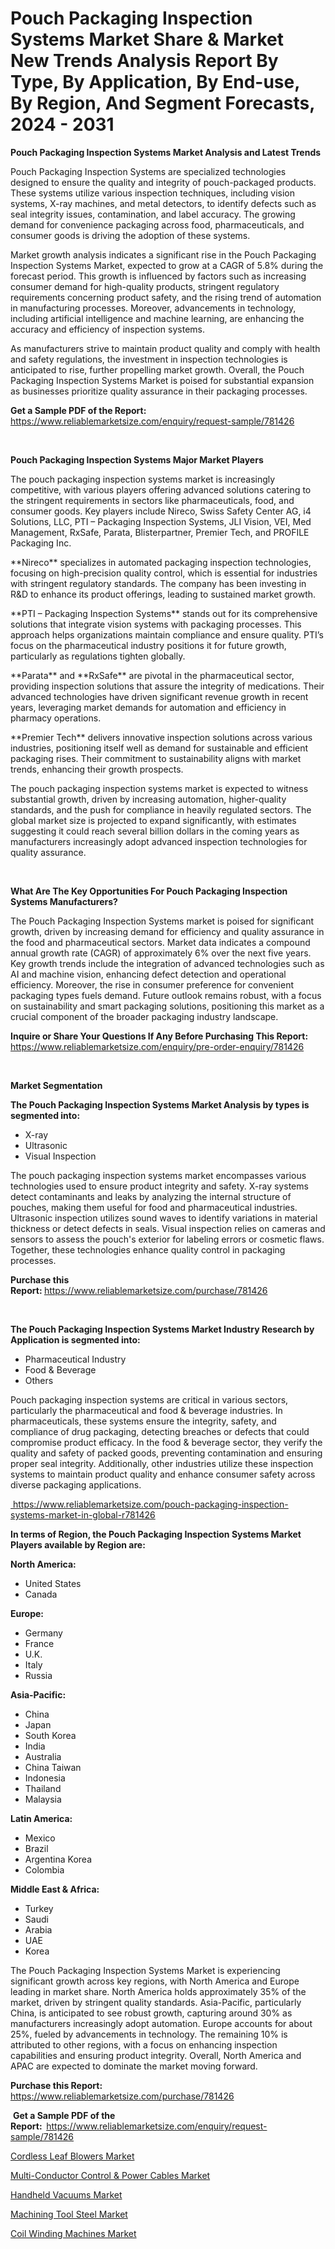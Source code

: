<p><h1>Pouch Packaging Inspection Systems Market Share & Market New Trends Analysis Report By Type, By Application, By End-use, By Region, And Segment Forecasts, 2024 - 2031</h1></p><p><strong>Pouch Packaging Inspection Systems Market Analysis and Latest Trends</strong></p>
<p><p>Pouch Packaging Inspection Systems are specialized technologies designed to ensure the quality and integrity of pouch-packaged products. These systems utilize various inspection techniques, including vision systems, X-ray machines, and metal detectors, to identify defects such as seal integrity issues, contamination, and label accuracy. The growing demand for convenience packaging across food, pharmaceuticals, and consumer goods is driving the adoption of these systems.</p><p>Market growth analysis indicates a significant rise in the Pouch Packaging Inspection Systems Market, expected to grow at a CAGR of 5.8% during the forecast period. This growth is influenced by factors such as increasing consumer demand for high-quality products, stringent regulatory requirements concerning product safety, and the rising trend of automation in manufacturing processes. Moreover, advancements in technology, including artificial intelligence and machine learning, are enhancing the accuracy and efficiency of inspection systems. </p><p>As manufacturers strive to maintain product quality and comply with health and safety regulations, the investment in inspection technologies is anticipated to rise, further propelling market growth. Overall, the Pouch Packaging Inspection Systems Market is poised for substantial expansion as businesses prioritize quality assurance in their packaging processes.</p></p>
<p><strong>Get a Sample PDF of the Report:&nbsp;</strong> <a href="https://www.reliablemarketsize.com/enquiry/request-sample/781426?utm_campaign=1262&utm_medium=2&utm_source=Github&utm_content=ia&utm_term=15102024&utm_id=pouch-packaging-inspection-systems">https://www.reliablemarketsize.com/enquiry/request-sample/781426</a></p>
<p>&nbsp;</p>
<p><strong>Pouch Packaging Inspection Systems Major Market Players</strong></p>
<p><p>The pouch packaging inspection systems market is increasingly competitive, with various players offering advanced solutions catering to the stringent requirements in sectors like pharmaceuticals, food, and consumer goods. Key players include Nireco, Swiss Safety Center AG, i4 Solutions, LLC, PTI – Packaging Inspection Systems, JLI Vision, VEI, Med Management, RxSafe, Parata, Blisterpartner, Premier Tech, and PROFILE Packaging Inc.</p><p>**Nireco** specializes in automated packaging inspection technologies, focusing on high-precision quality control, which is essential for industries with stringent regulatory standards. The company has been investing in R&D to enhance its product offerings, leading to sustained market growth.</p><p>**PTI – Packaging Inspection Systems** stands out for its comprehensive solutions that integrate vision systems with packaging processes. This approach helps organizations maintain compliance and ensure quality. PTI’s focus on the pharmaceutical industry positions it for future growth, particularly as regulations tighten globally.</p><p>**Parata** and **RxSafe** are pivotal in the pharmaceutical sector, providing inspection solutions that assure the integrity of medications. Their advanced technologies have driven significant revenue growth in recent years, leveraging market demands for automation and efficiency in pharmacy operations.</p><p>**Premier Tech** delivers innovative inspection solutions across various industries, positioning itself well as demand for sustainable and efficient packaging rises. Their commitment to sustainability aligns with market trends, enhancing their growth prospects.</p><p>The pouch packaging inspection systems market is expected to witness substantial growth, driven by increasing automation, higher-quality standards, and the push for compliance in heavily regulated sectors. The global market size is projected to expand significantly, with estimates suggesting it could reach several billion dollars in the coming years as manufacturers increasingly adopt advanced inspection technologies for quality assurance.</p></p>
<p>&nbsp;</p>
<p><strong>What Are The Key Opportunities For Pouch Packaging Inspection Systems Manufacturers?</strong></p>
<p><p>The Pouch Packaging Inspection Systems market is poised for significant growth, driven by increasing demand for efficiency and quality assurance in the food and pharmaceutical sectors. Market data indicates a compound annual growth rate (CAGR) of approximately 6% over the next five years. Key growth trends include the integration of advanced technologies such as AI and machine vision, enhancing defect detection and operational efficiency. Moreover, the rise in consumer preference for convenient packaging types fuels demand. Future outlook remains robust, with a focus on sustainability and smart packaging solutions, positioning this market as a crucial component of the broader packaging industry landscape.</p></p>
<p><strong>Inquire or Share Your Questions If Any Before Purchasing This Report:</strong> <a href="https://www.reliablemarketsize.com/enquiry/pre-order-enquiry/781426?utm_campaign=1262&utm_medium=2&utm_source=Github&utm_content=ia&utm_term=15102024&utm_id=pouch-packaging-inspection-systems">https://www.reliablemarketsize.com/enquiry/pre-order-enquiry/781426</a></p>
<p>&nbsp;</p>
<p><strong>Market Segmentation</strong></p>
<p><strong>The Pouch Packaging Inspection Systems Market Analysis by types is segmented into:</strong></p>
<p><ul><li>X-ray</li><li>Ultrasonic</li><li>Visual Inspection</li></ul></p>
<p><p>The pouch packaging inspection systems market encompasses various technologies used to ensure product integrity and safety. X-ray systems detect contaminants and leaks by analyzing the internal structure of pouches, making them useful for food and pharmaceutical industries. Ultrasonic inspection utilizes sound waves to identify variations in material thickness or detect defects in seals. Visual inspection relies on cameras and sensors to assess the pouch's exterior for labeling errors or cosmetic flaws. Together, these technologies enhance quality control in packaging processes.</p></p>
<p><strong>Purchase this Report:&nbsp;</strong><a href="https://www.reliablemarketsize.com/purchase/781426?utm_campaign=1262&utm_medium=2&utm_source=Github&utm_content=ia&utm_term=15102024&utm_id=pouch-packaging-inspection-systems">https://www.reliablemarketsize.com/purchase/781426</a></p>
<p>&nbsp;</p>
<p><strong>The Pouch Packaging Inspection Systems Market Industry Research by Application is segmented into:</strong></p>
<p><ul><li>Pharmaceutical Industry</li><li>Food & Beverage</li><li>Others</li></ul></p>
<p><p>Pouch packaging inspection systems are critical in various sectors, particularly the pharmaceutical and food & beverage industries. In pharmaceuticals, these systems ensure the integrity, safety, and compliance of drug packaging, detecting breaches or defects that could compromise product efficacy. In the food & beverage sector, they verify the quality and safety of packed goods, preventing contamination and ensuring proper seal integrity. Additionally, other industries utilize these inspection systems to maintain product quality and enhance consumer safety across diverse packaging applications.</p></p>
<p><a href="https://www.reliablemarketsize.com/pouch-packaging-inspection-systems-market-in-global-r781426?utm_campaign=1262&utm_medium=2&utm_source=Github&utm_content=ia&utm_term=15102024&utm_id=pouch-packaging-inspection-systems">&nbsp;https://www.reliablemarketsize.com/pouch-packaging-inspection-systems-market-in-global-r781426</a></p>
<p><strong>In terms of Region, the Pouch Packaging Inspection Systems Market Players available by Region are:</strong></p>
<p>
    <p> <strong> North America: </strong>
        <ul>
            <li>United States</li>
            <li>Canada</li>
        </ul>
        </p> 
    <p> <strong> Europe: </strong>
        <ul>
            <li>Germany</li>
            <li>France</li>
            <li>U.K.</li>
            <li>Italy</li>
            <li>Russia</li>
        </ul>
        </p> 
    <p> <strong> Asia-Pacific: </strong>
        <ul>
            <li>China</li>
            <li>Japan</li>
            <li>South Korea</li>
            <li>India</li>
            <li>Australia</li>
            <li>China Taiwan</li>
            <li>Indonesia</li>
            <li>Thailand</li>
            <li>Malaysia</li>
        </ul>
        </p> 
    <p> <strong> Latin America: </strong>
        <ul>
            <li>Mexico</li>
            <li>Brazil</li>
            <li>Argentina Korea</li>
            <li>Colombia</li>
        </ul>
        </p> 
    <p> <strong> Middle East & Africa: </strong>
        <ul>
            <li>Turkey</li>
            <li>Saudi</li>
            <li>Arabia</li>
            <li>UAE</li>
            <li>Korea</li>
        </ul>
    </p>
    </p>
<p><p>The Pouch Packaging Inspection Systems Market is experiencing significant growth across key regions, with North America and Europe leading in market share. North America holds approximately 35% of the market, driven by stringent quality standards. Asia-Pacific, particularly China, is anticipated to see robust growth, capturing around 30% as manufacturers increasingly adopt automation. Europe accounts for about 25%, fueled by advancements in technology. The remaining 10% is attributed to other regions, with a focus on enhancing inspection capabilities and ensuring product integrity. Overall, North America and APAC are expected to dominate the market moving forward.</p></p>
<p><strong>Purchase this Report: </strong><a href="https://www.reliablemarketsize.com/purchase/781426?utm_campaign=1262&utm_medium=2&utm_source=Github&utm_content=ia&utm_term=15102024&utm_id=pouch-packaging-inspection-systems">https://www.reliablemarketsize.com/purchase/781426</a></p>
<p>&nbsp;<strong>Get a Sample PDF of the Report:&nbsp;&nbsp;</strong><a href="https://www.reliablemarketsize.com/enquiry/request-sample/781426?utm_campaign=1262&utm_medium=2&utm_source=Github&utm_content=ia&utm_term=15102024&utm_id=pouch-packaging-inspection-systems">https://www.reliablemarketsize.com/enquiry/request-sample/781426</a></p>
<p><strong></strong></p>
<p><p><a href="https://github.com/padencrooks0o/Market-Research-Report-List-1/blob/main/cordless-leaf-blowers-market.md?utm_campaign=1262&utm_medium=2&utm_source=Github&utm_content=ia&utm_term=15102024&utm_id=pouch-packaging-inspection-systems">Cordless Leaf Blowers Market</a></p><p><a href="https://www.linkedin.com/pulse/multi-conductor-control-power-cables-market-trends-insights-swi7c?trk=public_post_embed_feed-article-content&utm_campaign=1262&utm_medium=2&utm_source=Github&utm_content=ia&utm_term=15102024&utm_id=pouch-packaging-inspection-systems">Multi-Conductor Control & Power Cables Market</a></p><p><a href="https://github.com/acappassw0t/Market-Research-Report-List-1/blob/main/handheld-vacuums-market.md?utm_campaign=1262&utm_medium=2&utm_source=Github&utm_content=ia&utm_term=15102024&utm_id=pouch-packaging-inspection-systems">Handheld Vacuums Market</a></p><p><a href="https://www.linkedin.com/pulse/machining-tool-steel-market-consolidation-impact-structure-ayawc?trk=public_post_embed_feed-article-content&utm_campaign=1262&utm_medium=2&utm_source=Github&utm_content=ia&utm_term=15102024&utm_id=pouch-packaging-inspection-systems">Machining Tool Steel Market</a></p><p><a href="https://issuu.com/reportprime-2/docs/coil-winding-machines-market-size-2_495a17409d8142?utm_campaign=1262&utm_medium=2&utm_source=Github&utm_content=ia&utm_term=15102024&utm_id=pouch-packaging-inspection-systems">Coil Winding Machines Market</a></p></p>